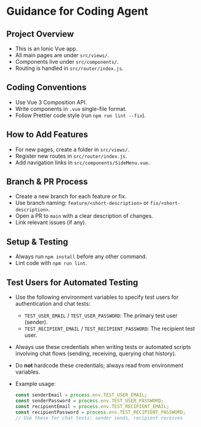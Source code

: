 # Guidance for Coding Agent

## Project Overview
- This is an Ionic Vue app.
- All main pages are under `src/views/`.
- Components live under `src/components/`.
- Routing is handled in `src/router/index.js`.

## Coding Conventions
- Use Vue 3 Composition API.
- Write components in `.vue` single-file format.
- Follow Prettier code style (run `npm run lint --fix`).

## How to Add Features
- For new pages, create a folder in `src/views/`.
- Register new routes in `src/router/index.js`.
- Add navigation links in `src/components/SideMenu.vue`.

## Branch & PR Process
- Create a new branch for each feature or fix.
- Use branch naming: `feature/<short-description>` or `fix/<short-description>`.
- Open a PR to `main` with a clear description of changes.
- Link relevant issues (if any).

## Setup & Testing
- Always run `npm install` before any other command.
- Lint code with `npm run lint`.
 
## Test Users for Automated Testing

- Use the following environment variables to specify test users for authentication and chat tests:
  - `TEST_USER_EMAIL` / `TEST_USER_PASSWORD`: The primary test user (sender).
  - `TEST_RECIPIENT_EMAIL` / `TEST_RECIPIENT_PASSWORD`: The recipient test user.
- Always use these credentials when writing tests or automated scripts involving chat flows (sending, receiving, querying chat history).
- Do **not** hardcode these credentials; always read from environment variables.
- Example usage:

  ```js
  const senderEmail = process.env.TEST_USER_EMAIL;
  const senderPassword = process.env.TEST_USER_PASSWORD;
  const recipientEmail = process.env.TEST_RECIPIENT_EMAIL;
  const recipientPassword = process.env.TEST_RECIPIENT_PASSWORD;
  // Use these for chat tests: sender sends, recipient receives
